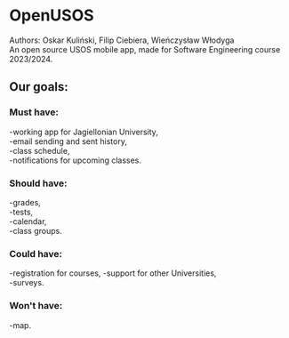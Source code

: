# OpenUSOS
Authors: Oskar Kuliński, Filip Ciebiera, Wieńczysław Włodyga  
An open source USOS mobile app, made for Software Engineering course 2023/2024.  
## Our goals:  
### Must have:
-working app for Jagiellonian University,  
-email sending and sent history,    
-class schedule,  
-notifications for upcoming classes.  
### Should have:  
-grades,  
-tests,  
-calendar,  
-class groups.  
### Could have:  
-registration for courses,
-support for other Universities,  
-surveys.  
### Won't have:
-map.
